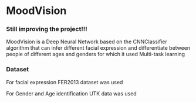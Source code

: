 # MoodVision

### Still improving the project!!!

MoodVision is a Deep Neural Network based on the CNNClassifier algorithm that can infer different facial expression and differentiate between people of different ages and genders for which it used Multi-task learning

### Dataset

For facial expression FER2013 dataset was used

For Gender and Age identification UTK data was used
